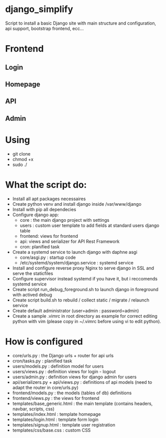 # django_simplify
Script to install a basic Django site with main structure and configuration, api support, bootstrap frontend, ecc...

# Frontend
## Login

## Homepage

## API

## Admin

# Using
- git clone 
- chmod +x
- sudo ./

# What the script do:
- Install all apt packages necessaires
- Create python venv and install django inside /var/www/django
- Install with pip all dependecies
- Configure django app:
  - core : the main django project with settings
  - users : custom user template to add fields at standard users django table
  - frontend: views for frontend
  - api: views and serializer for API Rest Framework
  - cron: planified task
- Create a systemd service to launch django with daphne asgi
  - core/asgi.py : startup code
  - /etc/systemd/system/django.service : systemd service
- Install and configure reverse proxy Nginx to serve django in SSL and serve the staticfiles
- Configure supervisor instead systemd if you have it, but i reccomends systemd service
- Create script run_debug_foreground.sh to launch django in foreground with actived debug
- Create script build.sh to rebuild / collect static / migrate / relaunch service
- Create default administrator (user=admin : password=admin)
- Create a sample .vimrc in root directory as example for correct editing python with vim (please copy in ~/.vimrc before using vi to edit python).

# How is configured
- core/urls.py : the Django urls + router for api urls
- cron/tasks.py : planified task
- users/models.py : definition model for users
- users/views.py : definition views for login - logout
- users/admin.py : definition views for django admin for users
- api/serializers.py + api/views.py : definitions of api models (need to adapt the router in core/urls.py)
- frontend/models.py : the models (tables of db) definitions
- frontend/views.py : the views for frontend
- templates/base_generic.html : the main template (contains headers, navbar, scripts, css)
- templates/index.html : template homepage 
- templates/login.html : template form login
- templates/signup.html : template user registration
- templates/css/base.css : custom CSS
